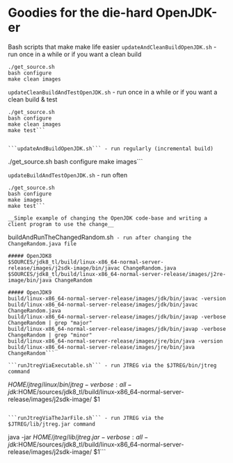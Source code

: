# Goodies for the die-hard OpenJDK-er

Bash scripts that make make life easier
```updateAndCleanBuildOpenJDK.sh``` - run once in a while or if you want a clean build

```
./get_source.sh
bash configure
make clean images
```

```updateCleanBuildAndTestOpenJDK.sh``` - run once in a while or if you want a clean build & test

```
./get_source.sh
bash configure
make clean images
make test```


```updateAndBuildOpenJDK.sh``` - run regularly (incremental build)

```
./get_source.sh
bash configure
make images```


```updateBuildAndTestOpenJDK.sh``` - run often

```
./get_source.sh
bash configure
make images
make test```

__Simple example of changing the OpenJDK code-base and writing a client program to use the change__

```
buildAndRunTheChangedRandom.sh``` - run after changing the ChangeRandom.java file```

```
##### OpenJDK8
$SOURCES/jdk8_tl/build/linux-x86_64-normal-server-release/images/j2sdk-image/bin/javac ChangeRandom.java
$SOURCES/jdk8_tl/build/linux-x86_64-normal-server-release/images/j2re-image/bin/java ChangeRandom
```

```
##### OpenJDK9
build/linux-x86_64-normal-server-release/images/jdk/bin/javac -version
build/linux-x86_64-normal-server-release/images/jdk/bin/javac ChangeRandom.java
build/linux-x86_64-normal-server-release/images/jdk/bin/javap -verbose ChangeRandom | grep "major"
build/linux-x86_64-normal-server-release/images/jdk/bin/javap -verbose ChangeRandom | grep "minor"
build/linux-x86_64-normal-server-release/images/jre/bin/java -version
build/linux-x86_64-normal-server-release/images/jre/bin/java ChangeRandom```

```runJtregViaExecutable.sh``` - run JTREG via the $JTREG/bin/jtreg command

```
$HOME/jtreg/linux/bin/jtreg -verbose:all  -jdk:$HOME/sources/jdk8_tl/build/linux-x86_64-normal-server-release/images/j2sdk-image/ $1
```

```runJtregViaTheJarFile.sh``` - run JTREG via the $JTREG/lib/jtreg.jar command

```
java -jar $HOME/jtreg/lib/jtreg.jar -verbose:all  -jdk:$HOME/sources/jdk8_tl/build/linux-x86_64-normal-server-release/images/j2sdk-image/ $1```